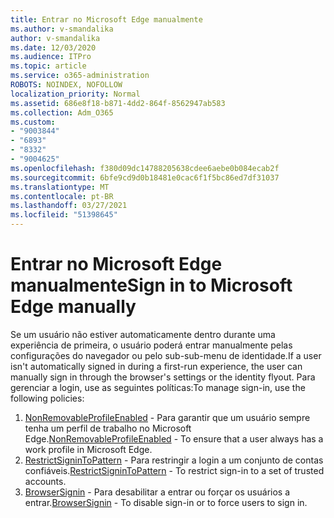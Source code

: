 ```yaml
---
title: Entrar no Microsoft Edge manualmente
ms.author: v-smandalika
author: v-smandalika
ms.date: 12/03/2020
ms.audience: ITPro
ms.topic: article
ms.service: o365-administration
ROBOTS: NOINDEX, NOFOLLOW
localization_priority: Normal
ms.assetid: 686e8f18-b871-4dd2-864f-8562947ab583
ms.collection: Adm_O365
ms.custom:
- "9003844"
- "6893"
- "8332"
- "9004625"
ms.openlocfilehash: f380d09dc14788205638cdee6aebe0b084ecab2f
ms.sourcegitcommit: 6bfe9cd9d0b18481e0cac6f1f5bc86ed7df31037
ms.translationtype: MT
ms.contentlocale: pt-BR
ms.lasthandoff: 03/27/2021
ms.locfileid: "51398645"
---
```

# <a name="sign-in-to-microsoft-edge-manually"></a><span data-ttu-id="5cb29-102">Entrar no Microsoft Edge manualmente</span><span class="sxs-lookup"><span data-stu-id="5cb29-102">Sign in to Microsoft Edge manually</span></span>

<span data-ttu-id="5cb29-103">Se um usuário não estiver automaticamente dentro durante uma experiência de primeira, o usuário poderá entrar manualmente pelas configurações do navegador ou pelo sub-sub-menu de identidade.</span><span class="sxs-lookup"><span data-stu-id="5cb29-103">If a user isn't automatically signed in during a first-run experience, the user can manually sign in through the browser's settings or the identity flyout.</span></span> <span data-ttu-id="5cb29-104">Para gerenciar a login, use as seguintes políticas:</span><span class="sxs-lookup"><span data-stu-id="5cb29-104">To manage sign-in, use the following policies:</span></span>

1. <span data-ttu-id="5cb29-105">[NonRemovableProfileEnabled](https://docs.microsoft.com/deployedge/microsoft-edge-policies#nonremovableprofileenabled) - Para garantir que um usuário sempre tenha um perfil de trabalho no Microsoft Edge.</span><span class="sxs-lookup"><span data-stu-id="5cb29-105">[NonRemovableProfileEnabled](https://docs.microsoft.com/deployedge/microsoft-edge-policies#nonremovableprofileenabled) - To ensure that a user always has a work profile in Microsoft Edge.</span></span>
2. <span data-ttu-id="5cb29-106">[RestrictSigninToPattern](https://docs.microsoft.com/deployedge/microsoft-edge-policies#restrictsignintopattern) - Para restringir a login a um conjunto de contas confiáveis.</span><span class="sxs-lookup"><span data-stu-id="5cb29-106">[RestrictSigninToPattern](https://docs.microsoft.com/deployedge/microsoft-edge-policies#restrictsignintopattern) - To restrict sign-in to a set of trusted accounts.</span></span>
3. <span data-ttu-id="5cb29-107">[BrowserSignin](https://docs.microsoft.com/deployedge/microsoft-edge-policies#browsersignin) - Para desabilitar a entrar ou forçar os usuários a entrar.</span><span class="sxs-lookup"><span data-stu-id="5cb29-107">[BrowserSignin](https://docs.microsoft.com/deployedge/microsoft-edge-policies#browsersignin) - To disable sign-in or to force users to sign in.</span></span>

